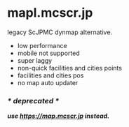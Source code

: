 # mapl.mcscr.jp
legacy ScJPMC dynmap alternative.
- low performance
- mobile not supported
- super laggy
- non-quick facilities and cities points
- facilities and cities pos
- no map auto updater
### *\* deprecated \**
***use https://map.mcscr.jp instead.***
